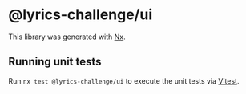 # @lyrics-challenge/ui

This library was generated with [Nx](https://nx.dev).

## Running unit tests

Run `nx test @lyrics-challenge/ui` to execute the unit tests via [Vitest](https://vitest.dev/).
